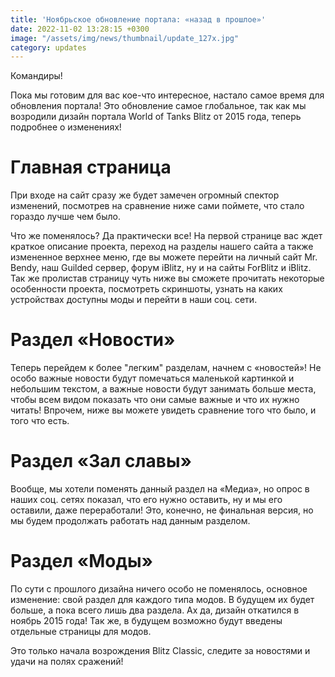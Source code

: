```yaml
---
title: 'Ноябрьское обновление портала: «назад в прошлое»'
date: 2022-11-02 13:28:15 +0300
image: "/assets/img/news/thumbnail/update_127x.jpg"
category: updates
---
```

<p style="display: none">Моды «WoT это Классика!» теперь распространяются через Google Drive.</p>

Командиры!

Пока мы готовим для вас кое-что интересное, настало самое время для обновления портала! Это обновление самое глобальное, так как мы возродили дизайн портала World of Tanks Blitz от 2015 года, теперь подробнее о изменениях!

# Главная страница  

При входе на сайт сразу же будет замечен огромный спектор изменений, посмотрев на сравнение ниже сами поймете, что стало гораздо лучше чем было.

Что же поменялось? Да практически все! На первой странице вас ждет краткое описание проекта, переход на разделы нашего сайта а также измененное верхнее меню, где вы можете перейти на личный сайт Mr. Bendy, наш Guilded сервер, форум iBlitz, ну и на сайты ForBlitz и iBlitz. Так же пролистав страницу чуть ниже вы сможете прочитать некоторые особенности проекта, посмотреть скриншоты, узнать на каких устройствах доступны моды и перейти в наши соц. сети.

# Раздел «Новости»

Теперь перейдем к более "легким" разделам, начнем с «новостей»! Не особо важные новости будут помечаться маленькой картинкой и небольшим текстом, а важные новости будут занимать больше места, чтобы всем видом показать что они самые важные и что их нужно читать! Впрочем, ниже вы можете увидеть сравнение того что было, и того что есть.

# Раздел «Зал славы»

Вообще, мы хотели поменять данный раздел на «Медиа», но опрос в наших соц. сетях показал, что его нужно оставить, ну и мы его оставили, даже переработали! Это, конечно, не финальная версия, но мы будем продолжать работать над данным разделом.

# Раздел «Моды»
По сути с прошлого дизайна ничего особо не поменялось, основное изменение: свой раздел для каждого типа модов. В будущем их будет больше, а пока всего лишь два раздела. Ах да, дизайн откатился в ноябрь 2015 года! Так же, в будущем возможно будут введены отдельные страницы для модов.


Это только начала возрождения Blitz Classic, следите за новостями и удачи на полях сражений!